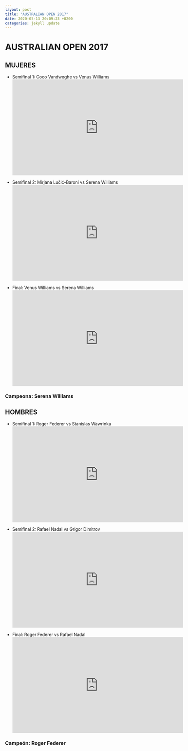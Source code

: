 ```yaml
---
layout: post
title: "AUSTRALIAN OPEN 2017"
date: 2020-05-13 20:09:23 +0200
categories: jekyll update
---
```


# AUSTRALIAN OPEN 2017

## MUJERES

- Semifinal 1: Coco Vandweghe vs Venus Williams <iframe width="560" height="315" src="https://www.youtube.com/embed/piMT6nba5_M" frameborder="0" allow="accelerometer; autoplay; encrypted-media; gyroscope; picture-in-picture" allowfullscreen></iframe>

- Semifinal 2: Mirjana Lučić-Baroni vs Serena Williams <iframe width="560" height="315" src="https://www.youtube.com/embed/SJBjV9gD86I" frameborder="0" allow="accelerometer; autoplay; encrypted-media; gyroscope; picture-in-picture" allowfullscreen></iframe>

- Final: Venus Williams vs Serena Williams <iframe width="560" height="315" src="https://www.youtube.com/embed/JILFFw5vGLU" frameborder="0" allow="accelerometer; autoplay; encrypted-media; gyroscope; picture-in-picture" allowfullscreen></iframe>

### Campeona: Serena Williams

## HOMBRES

- Semifinal 1: Roger Federer vs Stanislas Wawrinka <iframe width="560" height="315" src="https://www.youtube.com/embed/lYgvTEoTR2E" frameborder="0" allow="accelerometer; autoplay; encrypted-media; gyroscope; picture-in-picture" allowfullscreen></iframe>

- Semifinal 2: Rafael Nadal vs Grigor Dimitrov <iframe width="560" height="315" src="https://www.youtube.com/embed/wMh6_C3QyC0" frameborder="0" allow="accelerometer; autoplay; encrypted-media; gyroscope; picture-in-picture" allowfullscreen></iframe>

- Final: Roger Federer vs Rafael Nadal <iframe width="560" height="315" src="https://www.youtube.com/embed/9gUvgm23qMU" frameborder="0" allow="accelerometer; autoplay; encrypted-media; gyroscope; picture-in-picture" allowfullscreen></iframe>

### Campeón: Roger Federer
